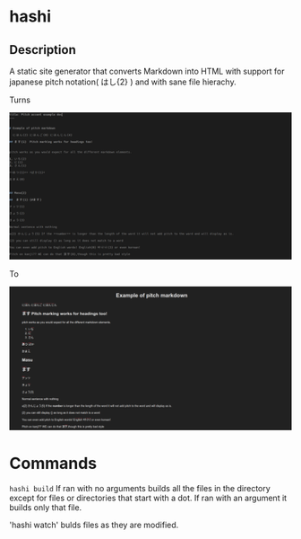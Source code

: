 # hashi
## Description
A static site generator that converts Markdown into HTML with support for
japanese pitch notation( はし{2} ) and with sane file hierachy.

Turns

![markdown file](markdown.png)

To

![html file](html.png)



# Commands

`hashi build` If ran with no arguments builds all the files in the directory except for files or directories that start with a dot. If ran with an argument it builds only that file.

'hashi watch' bulds files as they are modified.

